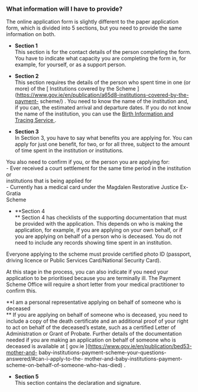 ###  What information will I have to provide?

The online application form is slightly different to the paper application
form, which is divided into 5 sections, but you need to provide the same
information on both.

  * **Section 1**   
This section is for the contact details of the person completing the form. You
have to indicate what capacity you are completing the form in, for example,
for yourself, or as a support person.

  * **Section 2**   
This section requires the details of the person who spent time in one (or
more) of the [ Institutions covered by the Scheme
](https://www.gov.ie/en/publication/a65d8-institutions-covered-by-the-payment-
scheme/) . You need to know the name of the institution and, if you can, the
estimated arrival and departure dates. If you do not know the name of the
institution, you can use the [ Birth Information and Tracing Service
](https://www.birthinfo.ie/) .

  * **Section 3**   
In Section 3, you have to say what benefits you are applying for. You can
apply for just one benefit, for two, or for all three, subject to the amount
of time spent in the institution or institutions.  
  
You also need to confirm if you, or the person you are applying for:  
\- Ever received a court settlement for the same time period in the
institution or  
institutions that is being applied for  
\- Currently has a medical card under the Magdalen Restorative Justice Ex-
Gratia  
Scheme

  * **Section 4  
** Section 4 has checklists of the supporting documentation that must be
provided with the application. This depends on who is making the application,
for example, if you are applying on your own behalf, or if you are applying on
behalf of a person who is deceased. You do not need to include any records
showing time spent in an institution.  
  
Everyone applying to the scheme must provide certified photo ID (passport,
driving licence or Public Services Card/National Security Card).  
  
At this stage in the process, you can also indicate if you need your
application to be prioritised because you are terminally ill. The Payment
Scheme Office will require a short letter from your medical practitioner to
confirm this.  
  
**I am a personal representative applying on behalf of someone who is deceased  
** If you are applying on behalf of someone who is deceased, you need to
include a copy of the death certificate and an additional proof of your right
to act on behalf of the deceased’s estate, such as a certified Letter of
Administration or Grant of Probate. Further details of the documentation
needed if you are making an application on behalf of someone who is deceased
is available at [ gov.ie ](https://www.gov.ie/en/publication/bed53-mother-and-
baby-institutions-payment-scheme-your-questions-answered/#can-i-apply-to-the-
mother-and-baby-institutions-payment-scheme-on-behalf-of-someone-who-has-died)
.  

  * **Section 5**   
This section contains the declaration and signature.

